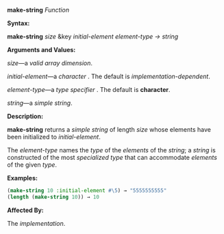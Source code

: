 **make-string** *Function* 



**Syntax:** 



**make-string** *size* &amp;key *initial-element element-type → string* 



**Arguments and Values:** 



*size*—a *valid array dimension*. 



*initial-element*—a *character* . The default is *implementation-dependent*. 



*element-type*—a *type specifier* . The default is **character**. 



*string*—a *simple string*. 



**Description:** 



**make-string** returns a *simple string* of length *size* whose elements have been initialized to *initial-element*. 



The *element-type* names the *type* of the *elements* of the *string*; a *string* is constructed of the most *specialized type* that can accommodate *elements* of the given *type*. 



**Examples:**
```lisp
(make-string 10 :initial-element #\5) → "5555555555" 
(length (make-string 10)) → 10 
```
**Affected By:** 



The *implementation*. 







 



 





